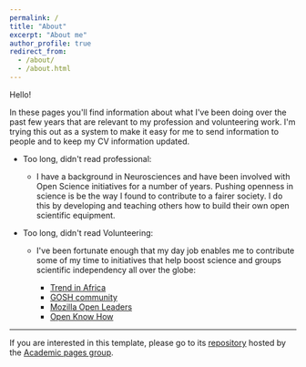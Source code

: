 ```yaml
---
permalink: /
title: "About"
excerpt: "About me"
author_profile: true
redirect_from:
  - /about/
  - /about.html
---
```


Hello!

In these pages you'll find information about what I've been doing over the past few years that are relevant to my profession and volunteering work. I'm trying this out as a system to make it easy for me to send information to people and to keep my CV information updated.

- Too long, didn't read professional:

  - I have a background in Neurosciences and have been involved with Open Science initiatives for a number of years. Pushing openness in science is be the way I found to contribute to a fairer society. I do this by developing and teaching others how to build their own open scientific equipment.  


- Too long, didn't read Volunteering:
  - I've been fortunate enough that my day job enables me to contribute some of my time to initiatives that help boost science and groups scientific independency all over the globe:

    - [Trend in Africa]()
    - [GOSH community]()
    - [Mozilla Open Leaders]()
    - [Open Know How]()
---

If you are interested in this template, please go to its [repository](https://github.com/academicpages/academicpages.github.io) hosted by the [Academic pages group](https://github.com/academicpages).
